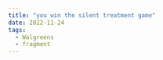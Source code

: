```yaml
---
title: "you win the silent treatment game"
date: 2022-11-24
tags:
  - Walgreens
  - fragment
---
```

